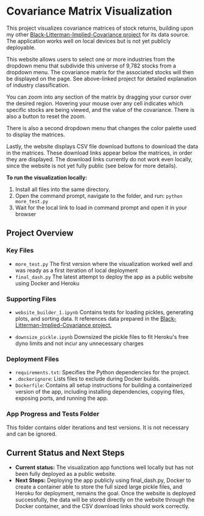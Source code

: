 # Covariance Matrix Visualization  

This project visualizes covariance matrices of stock returns, building upon my other [Black-Litterman-Implied-Covariance project](https://github.com/samueldecornez62/Black-Litterman-Implied-Covariance) for its data source. The application works well on local devices but is not yet publicly deployable.  

This website allows users to select one or more industries from the dropdown menu that subdivide this universe of 9,782 stocks from a dropdown menu. The covariance matrix for the associated stocks will then be displayed on the page. See above-linked project for detailed explanation of industry classification. 

You can zoom into any section of the matrix by dragging your cursor over the desired region. Hovering your mouse over any cell indicates which specific stocks are being viewed, and the value of the covariance. There is also a button to reset the zoom.

There is also a second dropdown menu that changes the color palette used to display the matrices. 

Lastly, the website displays CSV file download buttons to download the data in the matrices. These download links appear below the matrices, in order they are displayed. The download links currently do not work even locally, since the website is not yet fully public (see below for more details). 

**To run the visualization locally:**  
1. Install all files into the same directory.  
2. Open the command prompt, navigate to the folder, and run:
   ```python more_test.py```
3. Wait for the local link to load in command prompt and open it in your browser


## Project Overview

### Key Files
- ```more_test.py```
  The first version where the visualization worked well and was ready as a first iteration of local deployment
- ```final_dash.py```
  The latest attempt to deploy the app as a public website using Docker and Heroku

### Supporting Files 
- ```website_builder_1.ipynb```
  Contains tests for loading pickles, generating plots, and sorting data. It references data prepared in the [Black-Litterman-Implied-Covariance project.](https://github.com/samueldecornez62/Black-Litterman-Implied-Covariance)

- ```downsize_pickle.ipynb```
  Downsized the pickle files to fit Heroku's free dyno limits and not incur any unnecessary charges

### Deployment Files 
- ```requirements.txt```: Specifies the Python dependencies for the project.
- ```.dockerignore```: Lists files to exclude during Docker builds.
- ```Dockerfile```: Contains all setup instructions for building a containerized version of the app, including installing dependencies, copying files, exposing ports, and running the app.

### App Progress and Tests Folder
This folder contains older iterations and test versions. It is not necessary and can be ignored.



## Current Status and Next Steps
- **Current status:**
  The visualization app functions well locally but has not been fully deployed as a public website.
- **Next Steps:**
  Deploying the app publicly using final_dash.py, Docker to create a container able to store the full sized large pickle files, and Heroku for deployment, remains the goal. Once the website is deployed successfully, the data will be stored directly on the website through the Docker container, and the CSV download links should work correctly. 



